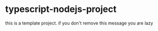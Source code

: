 # typescript-nodejs-project

this is a template project. if you don't remove this message you are lazy

